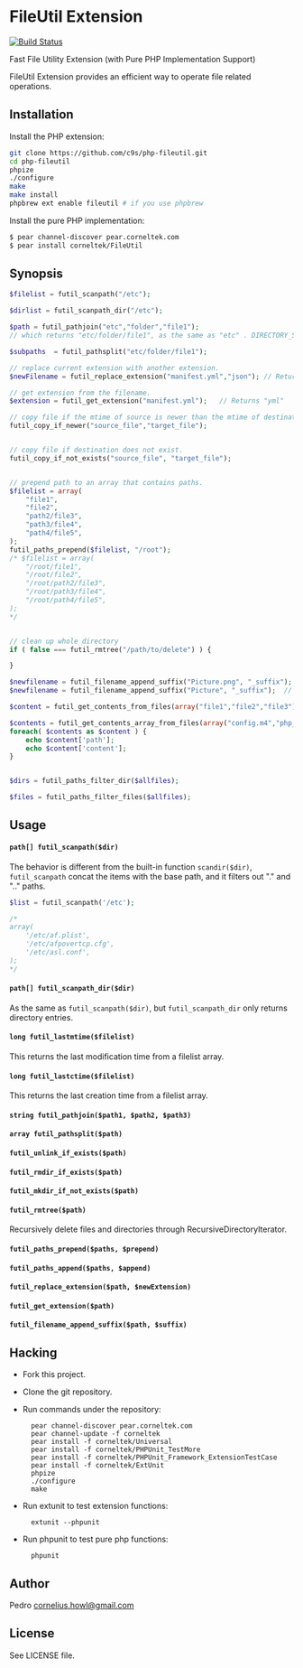FileUtil Extension
==================

[![Build Status](https://travis-ci.org/c9s/php-fileutil.png?branch=master)](https://travis-ci.org/c9s/php-fileutil)


Fast File Utility Extension (with Pure PHP Implementation Support)

FileUtil Extension provides an efficient way to operate file related operations.


Installation
------------

Install the PHP extension:

```sh
git clone https://github.com/c9s/php-fileutil.git
cd php-fileutil
phpize
./configure
make
make install
phpbrew ext enable fileutil # if you use phpbrew
```

Install the pure PHP implementation:

```sh
$ pear channel-discover pear.corneltek.com
$ pear install corneltek/FileUtil
```


Synopsis
--------

```php
$filelist = futil_scanpath("/etc");

$dirlist = futil_scanpath_dir("/etc");

$path = futil_pathjoin("etc","folder","file1"); 
// which returns "etc/folder/file1", as the same as "etc" . DIRECTORY_SEPARATOR . "folder" . DIRECTORY_SEPARATOR . "file1"

$subpaths  = futil_pathsplit("etc/folder/file1");

// replace current extension with another extension.
$newFilename = futil_replace_extension("manifest.yml","json"); // Returns manifest.json

// get extension from the filename.
$extension = futil_get_extension("manifest.yml");   // Returns "yml"

// copy file if the mtime of source is newer than the mtime of destination.
futil_copy_if_newer("source_file","target_file");


// copy file if destination does not exist.
futil_copy_if_not_exists("source_file", "target_file");


// prepend path to an array that contains paths.
$filelist = array(
    "file1",
    "file2",
    "path2/file3",
    "path3/file4",
    "path4/file5",
);
futil_paths_prepend($filelist, "/root");
/* $filelist = array(
    "/root/file1",
    "/root/file2",
    "/root/path2/file3",
    "/root/path3/file4",
    "/root/path4/file5",
);
*/


// clean up whole directory
if ( false === futil_rmtree("/path/to/delete") ) {

}

$newfilename = futil_filename_append_suffix("Picture.png", "_suffix");  // Returns "Picture_suffix.png"
$newfilename = futil_filename_append_suffix("Picture", "_suffix");  // Returns "Picture_suffix"

$content = futil_get_contents_from_files(array("file1","file2","file3"));

$contents = futil_get_contents_array_from_files(array("config.m4","php_fileutil.c"));
foreach( $contents as $content ) {
    echo $content['path'];
    echo $content['content'];
}


$dirs = futil_paths_filter_dir($allfiles);

$files = futil_paths_filter_files($allfiles);
```


Usage
-----
#### `path[] futil_scanpath($dir)`

The behavior is different from the built-in function `scandir($dir)`,
`futil_scanpath` concat the items with the base path, and it filters out "." and
".." paths.


```php
$list = futil_scanpath('/etc');

/*
array( 
    '/etc/af.plist',
    '/etc/afpovertcp.cfg',
    '/etc/asl.conf',
);
*/
```


#### `path[] futil_scanpath_dir($dir)`

As the same as `futil_scanpath($dir)`, but `futil_scanpath_dir` only returns directory entries.


#### `long futil_lastmtime($filelist)`

This returns the last modification time from a filelist array.


#### `long futil_lastctime($filelist)`

This returns the last creation time from a filelist array.


#### `string futil_pathjoin($path1, $path2, $path3)`

#### `array futil_pathsplit($path)`

#### `futil_unlink_if_exists($path)`

#### `futil_rmdir_if_exists($path)`

#### `futil_mkdir_if_not_exists($path)`

#### `futil_rmtree($path)`

Recursively delete files and directories through RecursiveDirectoryIterator.

#### `futil_paths_prepend($paths, $prepend)`

#### `futil_paths_append($paths, $append)`

#### `futil_replace_extension($path, $newExtension)`

#### `futil_get_extension($path)`

#### `futil_filename_append_suffix($path, $suffix)`


## Hacking

- Fork this project.
- Clone the git repository.
- Run commands under the repository:

        pear channel-discover pear.corneltek.com
        pear channel-update -f corneltek
        pear install -f corneltek/Universal
        pear install -f corneltek/PHPUnit_TestMore
        pear install -f corneltek/PHPUnit_Framework_ExtensionTestCase
        pear install -f corneltek/ExtUnit
        phpize
        ./configure
        make

- Run extunit to test extension functions:

        extunit --phpunit

- Run phpunit to test pure php functions:

        phpunit


## Author

Pedro <cornelius.howl@gmail.com>

## License

See LICENSE file.

